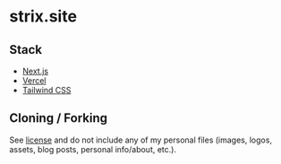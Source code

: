 # strix.site

## Stack

- [Next.js](https://nextjs.org/)
- [Vercel](https://vercel.com)
- [Tailwind CSS](https://tailwindcss.com/)

## Cloning / Forking

See [license](https://github.com/strixsc/strix.site/blob/main/LICENSE.txt) and do not include any of my personal files (images, logos, assets, blog posts, personal info/about, etc.).
